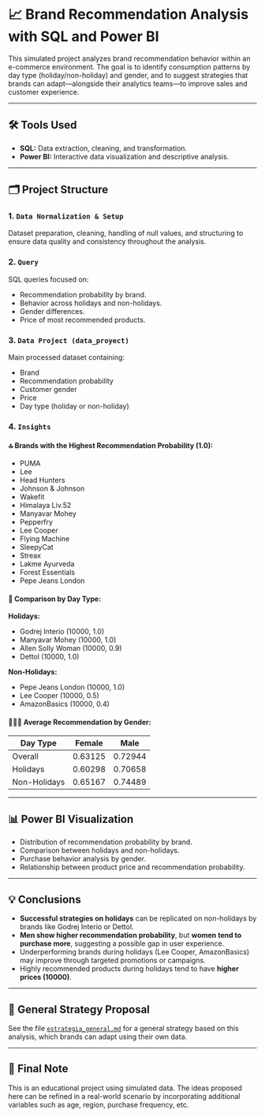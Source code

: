 # 📈 Brand Recommendation Analysis with SQL and Power BI

This simulated project analyzes brand recommendation behavior within an e-commerce environment. The goal is to identify consumption patterns by day type (holiday/non-holiday) and gender, and to suggest strategies that brands can adapt—alongside their analytics teams—to improve sales and customer experience.

---

## 🛠 Tools Used

- **SQL:** Data extraction, cleaning, and transformation.
- **Power BI:** Interactive data visualization and descriptive analysis.

---

## 🗂 Project Structure

### 1. `Data Normalization & Setup`
Dataset preparation, cleaning, handling of null values, and structuring to ensure data quality and consistency throughout the analysis.

### 2. `Query`
SQL queries focused on:
- Recommendation probability by brand.
- Behavior across holidays and non-holidays.
- Gender differences.
- Price of most recommended products.

### 3. `Data Project (data_proyect)`
Main processed dataset containing:
- Brand
- Recommendation probability
- Customer gender
- Price
- Day type (holiday or non-holiday)

### 4. `Insights`

#### 🔝 Brands with the Highest Recommendation Probability (1.0):
- PUMA  
- Lee  
- Head Hunters  
- Johnson & Johnson  
- Wakefit  
- Himalaya Liv.52  
- Manyavar Mohey  
- Pepperfry  
- Lee Cooper  
- Flying Machine  
- SleepyCat  
- Streax  
- Lakme Ayurveda  
- Forest Essentials  
- Pepe Jeans London  

#### 📅 Comparison by Day Type:

**Holidays:**
- Godrej Interio (10000, 1.0)  
- Manyavar Mohey (10000, 1.0)  
- Allen Solly Woman (10000, 0.9)  
- Dettol (10000, 1.0)  

**Non-Holidays:**
- Pepe Jeans London (10000, 1.0)  
- Lee Cooper (10000, 0.5)  
- AmazonBasics (10000, 0.4)  

#### 👩‍🦰👨 Average Recommendation by Gender:

| Day Type       | Female   | Male     |
|----------------|----------|----------|
| Overall        | 0.63125  | 0.72944  |
| Holidays       | 0.60298  | 0.70658  |
| Non-Holidays   | 0.65167  | 0.74489  |

---

## 📊 Power BI Visualization

- Distribution of recommendation probability by brand.
- Comparison between holidays and non-holidays.
- Purchase behavior analysis by gender.
- Relationship between product price and recommendation probability.

---

## 💡 Conclusions

- **Successful strategies on holidays** can be replicated on non-holidays by brands like Godrej Interio or Dettol.
- **Men show higher recommendation probability**, but **women tend to purchase more**, suggesting a possible gap in user experience.
- Underperforming brands during holidays (Lee Cooper, AmazonBasics) may improve through targeted promotions or campaigns.
- Highly recommended products during holidays tend to have **higher prices (10000)**.

---

## 🚀 General Strategy Proposal

See the file [`estrategia_general.md`](estrategia_general.md) for a general strategy based on this analysis, which brands can adapt using their own data.

---

## 📝 Final Note

This is an educational project using simulated data. The ideas proposed here can be refined in a real-world scenario by incorporating additional variables such as age, region, purchase frequency, etc.




